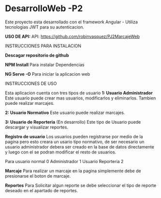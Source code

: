 # DesarrolloWeb -P2

Este proyecto esta desarrollado con el framework Angular - Utiliza tecnologias JWT para su autenticacion. 
 
 **USO DE API:**
 API: https://github.com/robinvasquez/PJ2MarcajeWeb
 
 INSTRUCCIONES PARA INSTALACION
 
 **Descagar repositorio de github**
 
**NPM Install**
Para instalar Dependencias

**NG Serve -O**
Para iniciar la aplicacion web

INSTRUCCIONES DE USO

Esta aplicacion cuenta con tres tipos de usuario
**1: Usuario Administrador**
Este usuario puede crear mas usuarios, modificarlos y eliminarlos. 
Tambien puede realizar marcajes. 

**2: Usuario Normativo**
Este usuario puede realizar marcajes. 

**3: Usuario de Reporteria** (En desarrollo)
Este tipo de Usuario puede descargar y visualizar reportes. 

**Registro de usuario**
Los usuarios pueden registrarse por medio de la pagina pero esto creara un usario tipo normativo, de ser necesario un usuario administrador debera ser creado en la base de datos directamente y luego con el se podran modificar el resto de usuarios. 

Para usuario normal 0
Administrador 1
Usuario Reporteria 2

**Marcaje**
Para realizar un marcaje en la pagina simplemente debe de presionarse el boton de marcaje. 

**Reportes**
Para Solicitar algun reporte se debe seleccionar el tipo de reporte deseado en el apartado de reportes. 
